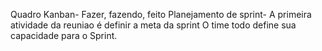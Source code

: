 Quadro Kanban- Fazer, fazendo, feito 
Planejamento de sprint- A primeira atividade da reuniao é definir a meta da sprint
O time todo define sua capacidade para o Sprint.